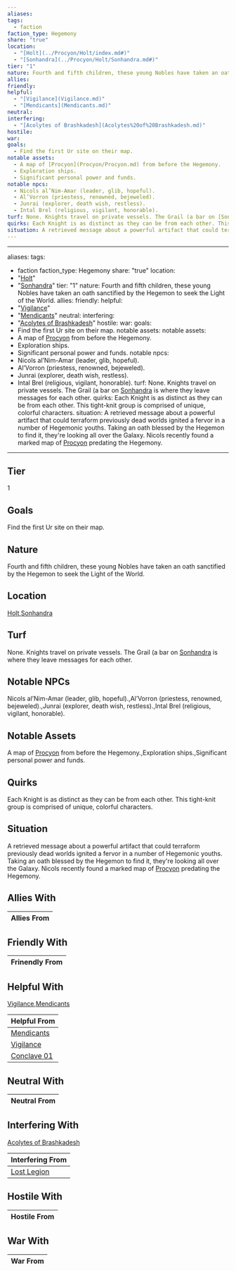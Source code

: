 ```yaml
---
aliases: 
tags:
  - faction
faction_type: Hegemony
share: "true"
location:
  - "[Holt](../Procyon/Holt/index.md#)"
  - "[Sonhandra](../Procyon/Holt/Sonhandra.md#)"
tier: "1"
nature: Fourth and fifth children, these young Nobles have taken an oath sanctified by the Hegemon to seek the Light of the World.
allies: 
friendly: 
helpful:
  - "[Vigilance](Vigilance.md)"
  - "[Mendicants](Mendicants.md)"
neutral: 
interfering:
  - "[Acolytes of Brashkadesh](Acolytes%20of%20Brashkadesh.md)"
hostile: 
war: 
goals:
  - Find the first Ur site on their map.
notable assets:
  - A map of [Procyon](Procyon/Procyon.md) from before the Hegemony.
  - Exploration ships.
  - Significant personal power and funds.
notable npcs:
  - Nicols al’Nim-Amar (leader, glib, hopeful).
  - Al’Vorron (priestess, renowned, bejeweled).
  - Junrai (explorer, death wish, restless).
  - Intal Brel (religious, vigilant, honorable).
turf: None. Knights travel on private vessels. The Grail (a bar on [Sonhandra](../Procyon/Holt/Sonhandra.md#) is where they leave messages for each other.
quirks: Each Knight is as distinct as they can be from each other. This tight-knit group is comprised of unique, colorful characters.
situation: A retrieved message about a powerful artifact that could terraform previously dead worlds ignited a fervor in a number of Hegemonic youths. Taking an oath blessed by the Hegemon to find it, they're looking all over the Galaxy. Nicols recently found a marked map of [Procyon](Procyon/Procyon.md) predating the Hegemony.
---
```

---
aliases:
tags:
  - faction
faction_type: Hegemony
share: "true"
location:
  - "[Holt](../Procyon/Holt/index.md#)"
  - "[Sonhandra](../Procyon/Holt/Sonhandra.md#)"
tier: "1"
nature: Fourth and fifth children, these young Nobles have taken an oath sanctified by the Hegemon to seek the Light of the World.
allies:
friendly:
helpful:
  - "[Vigilance](Vigilance.md)"
  - "[Mendicants](Mendicants.md)"
neutral:
interfering:
  - "[Acolytes of Brashkadesh](Acolytes%20of%20Brashkadesh.md)"
hostile:
war:
goals:
  - Find the first Ur site on their map.
notable assets:
notable assets:
  - A map of [Procyon](Procyon/Procyon.md) from before the Hegemony.
  - Exploration ships.
  - Significant personal power and funds.
notable npcs:
  - Nicols al’Nim-Amar (leader, glib, hopeful).
  - Al’Vorron (priestess, renowned, bejeweled).
  - Junrai (explorer, death wish, restless).
  - Intal Brel (religious, vigilant, honorable).
turf: None. Knights travel on private vessels. The Grail (a bar on [Sonhandra](../Procyon/Holt/Sonhandra.md#) is where they leave messages for each other.
quirks: Each Knight is as distinct as they can be from each other. This tight-knit group is comprised of unique, colorful characters.
situation: A retrieved message about a powerful artifact that could terraform previously dead worlds ignited a fervor in a number of Hegemonic youths. Taking an oath blessed by the Hegemon to find it, they're looking all over the Galaxy. Nicols recently found a marked map of [Procyon](Procyon/Procyon.md) predating the Hegemony.
---
## Tier

1

## Goals

Find the first Ur site on their map.

## Nature

Fourth and fifth children, these young Nobles have taken an oath sanctified by the Hegemon to seek the Light of the World.

## Location

[Holt](../Procyon/Holt/index.md.md#.md#),[Sonhandra](../Procyon/Holt/Sonhandra.md.md#.md#.md#.md#)

## Turf

None. Knights travel on private vessels. The Grail (a bar on [Sonhandra](Procyon/Holt/Sonhandra.md) is where they leave messages for each other.

## Notable NPCs

Nicols al’Nim-Amar (leader, glib, hopeful).,Al’Vorron (priestess, renowned, bejeweled).,Junrai (explorer, death wish, restless).,Intal Brel (religious, vigilant, honorable).

## Notable Assets

A map of [Procyon](Procyon/Procyon.md) from before the Hegemony.,Exploration ships.,Significant personal power and funds.

## Quirks

Each Knight is as distinct as they can be from each other. This tight-knit group is comprised of unique, colorful characters.

## Situation

A retrieved message about a powerful artifact that could terraform previously dead worlds ignited a fervor in a number of Hegemonic youths. Taking an oath blessed by the Hegemon to find it, they're looking all over the Galaxy. Nicols recently found a marked map of [Procyon](Procyon/Procyon.md) predating the Hegemony.

## Allies With



| Allies From |
| ----------- |


## Friendly With



| Frinendly From |
| -------------- |


## Helpful With

[Vigilance](./Vigilance.md),[Mendicants](./Mendicants.md)

| Helpful From                             |
| ---------------------------------------- |
| [Mendicants](./Mendicants.md)   |
| [Vigilance](./Vigilance.md)     |
| [Conclave 01](./Conclave%2001.md) |


## Neutral With




| Neutral From |
| ------------ |



## Interfering With

[Acolytes of Brashkadesh](./Acolytes%20of%20Brashkadesh.md)


| Interfering From                         |
| ---------------------------------------- |
| [Lost Legion](./Lost%20Legion.md) |



## Hostile With




| Hostile From |
| ------------ |



## War With



| War From |
| -------- |


